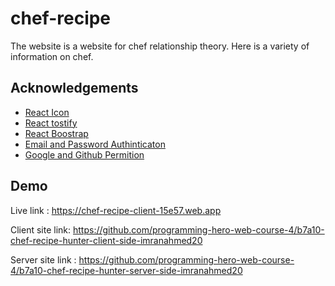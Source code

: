 
# chef-recipe

The website is a website for chef relationship theory. Here is a variety of information on chef.


## Acknowledgements

 - [React Icon](https://awesomeopensource.com/project/elangosundar/awesome-README-templates)
 - [React tostify](https://github.com/matiassingers/awesome-readme)
 - [React Boostrap](https://github.com/matiassingers/awesome-readme)
 - [Email and Password Authinticaton](https://github.com/matiassingers/awesome-readme)
 - [Google and Github Permition](https://bulldogjob.com/news/449-how-to-write-a-good-readme-for-your-github-project)


## Demo

Live link :  https://chef-recipe-client-15e57.web.app

Client site link: https://github.com/programming-hero-web-course-4/b7a10-chef-recipe-hunter-client-side-imranahmed20

Server site link : https://github.com/programming-hero-web-course-4/b7a10-chef-recipe-hunter-server-side-imranahmed20